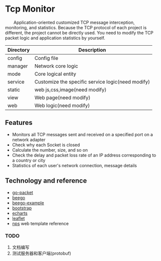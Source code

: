 # Tcp Monitor

&emsp;&emsp;Application-oriented customized TCP message interception, monitoring, and statistics.
Because the TCP protocol of each project is different, the project cannot be directly used. 
You need to modify the TCP packet logic and application statistics by yourself.


| Directory | Description                                       |
|-----------|---------------------------------------------------|
| config    | Config file                                       |
| manager   | Network core logic                                |
| mode      | Core logical entity                               |
| service   | Customize the specific service logic(need modify) |
| static    | web js,css,image(need modify)                     |
| view      | Web page(need modify)                             |
| web       | Web logic(need modify)                            |


## Features
* Monitors all TCP messages sent and received on a specified port on a network adapter
* Check why each Socket is closed
* Calculate the number, size, and so on
* Check the delay and packet loss rate of an IP address corresponding to a country or city
* Statistics of each user's network connection, message details



## Technology and reference
* [go-packet](https://github.com/google/gopacket)  
* [beego](https://github.com/beego/beego) 
* [beego-example](https://github.com/beego/beego-example)  
* [bootstrap](https://www.bootcss.com/) 
* [echarts](https://echarts.apache.org/zh/index.html) 
* [leaflet](https://leafletjs.com/index.html) 
* [nps](https://github.com/ehang-io/nps) web template reference

### TODO
1. 文档编写
2. 测试服务器和客户端(protobuf)







